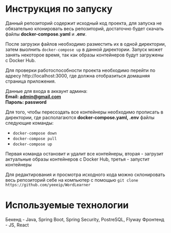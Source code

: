 # Инструкция по запуску

Данный репозиторий содержит исходный код проекта, для запуска не обязательно клонировать весь репозиторий, достаточно будет скачать файлы **docker-compose.yaml** и **.env**.  

После загрузки файлов необходимо разместить их в одной директории, затем выолнить ```docker-compose up``` в данной директории. Запуск может занять некоторое время, так как образы контейнеров будут загружены с Docker Hub.  

Для проверки работоспособности проекта необходимо перейти по адресу http://localhost:3000, где должна отобразиться домашняя страница приложения.

Данные для входа в аккаунт админа:  
**Email: admin@gmail.com**  
**Пароль: password**

Для того, чтобы пересоздать все контейнеры необходимо прописать в директории, где располагаются **docker-compose.yaml, .env** файлы следующие команды:
- ```docker-compose down```
- ```docker-compose pull```
- ```docker-compose up```

Первая команда остановит и удалит все контейнеры, вторая - загрузит актуальные образы контейнеров с Docker Hub, третья - запустит контейнеры

Для редактирования и просмотра исходного кода можно склонировать весь репозиторий себе на компьютер с помощью ```git clone https://github.com/yeeeip/WordLearner```
# Используемые технологии

Бекенд - Java, Spring Boot, Spring Security, PostreSQL, Flyway
Фронтенд - JS, React
